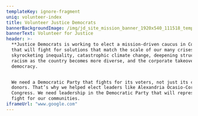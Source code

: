 ```yaml
---
templateKey: ignore-fragment
uniq: volunteer-index
title: Volunteer Justice Democrats
bannerBackgroundImage: /img/jd_site_mission_banner_1920x540_111518_temp.png
bannerText: Volunteer for Justice
header: >-
  **Justice Democrats is working to elect a mission-driven caucus in Congress**
  that will fight for solutions that match the scale of our many crises:
  skyrocketing inequality, catastrophic climate change, deepening structural
  racism as the country becomes more diverse, and the corporate takeover of our
  democracy.


  We need a Democratic Party that fights for its voters, not just its corporate
  donors. That’s why we helped elect leaders like Alexandria Ocasio-Cortez to
  Congress. We need leadership in the Democratic Party that will represent and
  fight for our communities.
iframeUrl: "www.google.com"
---
```

